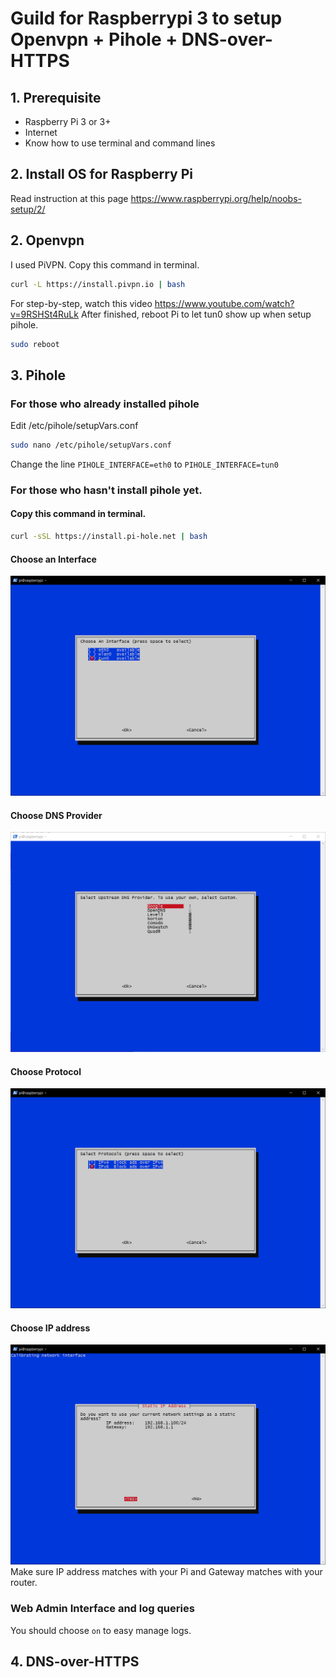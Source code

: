# Guild for Raspberrypi 3 to setup Openvpn + Pihole + DNS-over-HTTPS
## 1. Prerequisite
* Raspberry Pi 3 or 3+
* Internet
* Know how to use terminal and command lines
## 2. Install OS for Raspberry Pi
Read instruction at this page https://www.raspberrypi.org/help/noobs-setup/2/
## 2. Openvpn
I used PiVPN. Copy this command in terminal.
```bash
curl -L https://install.pivpn.io | bash
```
For step-by-step, watch this video https://www.youtube.com/watch?v=9RSHSt4RuLk
After finished, reboot Pi to let tun0 show up when setup pihole.
```bash
sudo reboot
```
## 3. Pihole
### For those who already installed pihole 
Edit /etc/pihole/setupVars.conf
```bash
sudo nano /etc/pihole/setupVars.conf
```
Change the line `PIHOLE_INTERFACE=eth0` to `PIHOLE_INTERFACE=tun0`

### For those who hasn't install pihole yet.
#### Copy this command in terminal.
```bash
curl -sSL https://install.pi-hole.net | bash
```
#### Choose an Interface
![Interface](https://github.com/quyentruong/Raspberrypi-3-Openvpn-Pihole-DNS-over-HTTPS/blob/master/docs/assets/image/interface.PNG?raw=true "Interface")

#### Choose DNS Provider
![DNS](https://github.com/quyentruong/Raspberrypi-3-Openvpn-Pihole-DNS-over-HTTPS/blob/master/docs/assets/image/dns.PNG?raw=true "DNS")

#### Choose Protocol
![Protocol](https://github.com/quyentruong/Raspberrypi-3-Openvpn-Pihole-DNS-over-HTTPS/blob/master/docs/assets/image/protocol.PNG?raw=true "Protocol")

#### Choose IP address
![IP address](https://github.com/quyentruong/Raspberrypi-3-Openvpn-Pihole-DNS-over-HTTPS/blob/master/docs/assets/image/IPaddress.PNG?raw=true "IP address")
Make sure IP address matches with your Pi and Gateway matches with your router.

### Web Admin Interface and log queries
You should choose `on` to easy manage logs.
## 4. DNS-over-HTTPS
